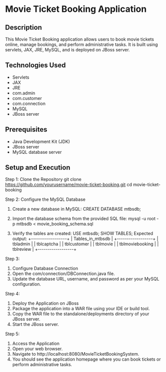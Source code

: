 # Movie Ticket Booking Application

## Description
This Movie Ticket Booking application allows users to book movie tickets online, manage bookings, and perform administrative tasks. It is built using servlets, JAX, JRE, MySQL, and is deployed on JBoss server.

## Technologies Used
- Servlets
- JAX
- JRE
- com.admin
- com.customer
- com.connection
- MySQL
- JBoss server

## Prerequisites
- Java Development Kit (JDK)
- JBoss server
- MySQL database server

## Setup and Execution

Step 1: Clone the Repository
git clone https://github.com/yourusername/movie-ticket-booking.git
cd movie-ticket-booking

Step 2: Configure the MySQL Database
1. Create a new database in MySQL:
CREATE DATABASE mtbsdb;

2. Import the database schema from the provided SQL file:
mysql -u root -p mtbsdb < movie_booking_schema.sql

3. Verify the tables are created:
USE mtbsdb;
SHOW TABLES;
Expected output:
+------------------+
| Tables_in_mtbsdb |
+------------------+
| tbladmin         |
| tblcaptcha       |
| tblcustomer      |
| tblmovie         |
| tblmoviebooking  |
| tblreview        |
+------------------+
   
Step 3: 
1. Configure Database Connection
2. Open the com/connection/DBConnection.java file.
3. Update the database URL, username, and password as per your MySQL configuration.

Step 4: 
1. Deploy the Application on JBoss
2. Package the application into a WAR file using your IDE or build tool.
3. Copy the WAR file to the standalone/deployments directory of your JBoss server.
4. Start the JBoss server.

Step 5: 
1. Access the Application
2. Open your web browser.
3. Navigate to http://localhost:8080/MovieTicketBookingSystem.
4. You should see the application homepage where you can book tickets or perform administrative tasks.
